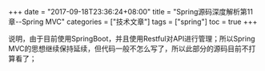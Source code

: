 +++
date = "2017-09-18T23:36:24+08:00" title = "Spring源码深度解析第11章--Spring MVC" categories = ["技术文章"] tags = ["spring"] toc = true
+++


说明，由于目前使用SpringBoot，并且使用Restful对API进行管理；所以Spring MVC的思想继续保持延续，但代码一般不怎么写了，所以此部分的源码目前不打算看了；
